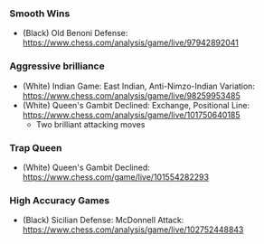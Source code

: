 ### Smooth Wins
- (Black) Old Benoni Defense: https://www.chess.com/analysis/game/live/97942892041

### Aggressive brilliance
- (White) Indian Game: East Indian, Anti-Nimzo-Indian Variation: https://www.chess.com/analysis/game/live/98259953485
- (White) Queen's Gambit Declined: Exchange, Positional Line: https://www.chess.com/analysis/game/live/101750640185
  - Two brilliant attacking moves

### Trap Queen
- (White) Queen's Gambit Declined: https://www.chess.com/game/live/101554282293

### High Accuracy Games
- (Black) Sicilian Defense: McDonnell Attack: https://www.chess.com/analysis/game/live/102752448843

